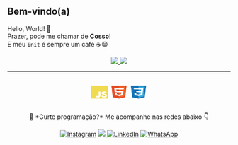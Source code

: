 ## Bem-vindo(a)   

Hello, World! 👋  
Prazer, pode me chamar de **Cosso**!  
E meu `init` é sempre um café ☕😁  

<div align="center">
  <a href="https://github.com/biel-cosso">
    <img height="180em" src="https://github-readme-stats.vercel.app/api?username=biel-cosso&show_icons=true&theme=tokyonight&include_all_commits=true&count_private=true&v=2"/>
    <img height="180em" src="https://github-readme-stats.vercel.app/api/top-langs/?username=biel-cosso&layout=compact&langs_count=10&cache_seconds=3600&theme=tokyonight&v=2"/>
  </a>
</div>

---

<div align="center"><br>
  <img align="center" alt="Js" height="30" width="40" src="https://raw.githubusercontent.com/devicons/devicon/master/icons/javascript/javascript-plain.svg">
  <img align="center" alt="HTML" height="30" width="40" src="https://raw.githubusercontent.com/devicons/devicon/master/icons/html5/html5-original.svg">
  <img align="center" alt="CSS" height="30" width="40" src="https://raw.githubusercontent.com/devicons/devicon/master/icons/css3/css3-original.svg">
</div>

<br>

<p align="center">
  📌 *Curte programação?* Me acompanhe nas redes abaixo 👇
</p>

<p align="center">
  <a href="https://instagram.com/bielcosso" target="_blank">
    <img alt="Instagram" src="https://img.shields.io/badge/Instagram-%23E4405F?style=for-the-badge&logo=instagram&logoColor=white"/></a>
  <a href="https://mail.google.com/mail/?extsrc=mailto&url=mailto:cosso.gabriel@gmail.com" target="_blank" rel="noopener noreferrer"> <img src="https://img.shields.io/badge/-Gmail-%23333?style=for-the-badge&logo=gmail&logoColor=white"> </a>
  <a href="https://www.linkedin.com/in/gabriel-cosso/" target="_blank">
    <img alt="LinkedIn" src="https://img.shields.io/badge/LinkedIn-%230A66C2?style=for-the-badge&logo=linkedin&logoColor=white"/></a>
  <a href="https://wa.me/5532998334322" target="_blank">
    <img alt="WhatsApp" src="https://img.shields.io/badge/WhatsApp-%2325D366?style=for-the-badge&logo=whatsapp&logoColor=white"/></a>
</p>
